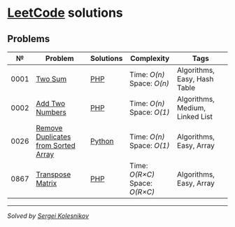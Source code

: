 # [LeetCode](https://leetcode.com/problemset/all/) solutions

## Problems
№    | Problem | Solutions | Complexity | Tags
---- | ------- | --------- | ---------- | ----
0001 | [Two Sum](https://leetcode.com/problems/two-sum) | [PHP](algorithms/two-sum.php) | Time: _O(n)_<br> Space: _O(n)_ | Algorithms, Easy, Hash Table
0002 | [Add Two Numbers](https://leetcode.com/problems/add-two-numbers) | [PHP](algorithms/add-two-numbers.php) |  Time: _O(n)_<br> Space: _O(1)_ | Algorithms, Medium, Linked List
0026 | [Remove Duplicates from Sorted Array](https://leetcode.com/problems/remove-duplicates-from-sorted-array) | [Python](algorithms/remove-duplicates-from-sorted-array.py) |  Time: _O(n)_<br> Space: _O(1)_ | Algorithms, Easy, Array
0867 | [Transpose Matrix](https://leetcode.com/problems/transpose-matrix) | [PHP](algorithms/transpose-matrix.php) |  Time: _O(R×C)_<br> Space: _O(R×C)_<br>| Algorithms, Easy, Array

---
_Solved by [Sergei Kolesnikov](https://github.com/win0err)_
